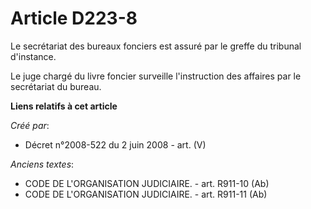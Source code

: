 # Article D223-8

Le secrétariat des bureaux fonciers est assuré par le greffe du tribunal d'instance.

Le juge chargé du livre foncier surveille l'instruction des affaires par le secrétariat du bureau.

**Liens relatifs à cet article**

_Créé par_:

  - Décret n°2008-522 du 2 juin 2008 - art. (V)

_Anciens textes_:

  - CODE DE L'ORGANISATION JUDICIAIRE. - art. R911-10 (Ab)
  - CODE DE L'ORGANISATION JUDICIAIRE. - art. R911-11 (Ab)
